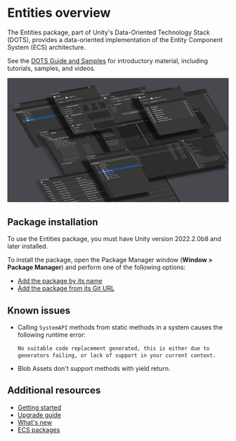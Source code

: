 # Entities overview

The Entities package, part of Unity's Data-Oriented Technology Stack (DOTS), provides a data-oriented implementation of the Entity Component System (ECS) architecture.

See the [DOTS Guide and Samples](https://github.com/Unity-Technologies/EntityComponentSystemSamples) for introductory material, including tutorials, samples, and videos.

![](images/entities-splash-image.png)

## Package installation

To use the Entities package, you must have Unity version 2022.2.0b8 and later installed.

To install the package, open the Package Manager window (**Window &gt; Package Manager**) and perform one of the following options:

* [Add the package by its name](xref:upm-ui-quick)
* [Add the package from its Git URL](xref:upm-ui-giturl)

## Known issues

* Calling `SystemAPI` methods from static methods in a system causes the following runtime error:
    ```
    No suitable code replacement generated, this is either due to generators failing, or lack of support in your current context.
    ```
* Blob Assets don't support methods with yield return.

## Additional resources

* [Getting started](getting-started.md)
* [Upgrade guide](upgrade-guide.md)
* [What's new](whats-new.md)
* [ECS packages](ecs-packages.md)
